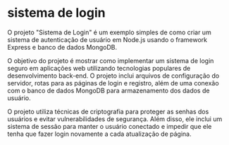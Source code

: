 # sistema de login

O projeto "Sistema de Login" é um exemplo simples de como criar um sistema de autenticação de usuário em Node.js usando o framework Express e banco de dados MongoDB.

O objetivo do projeto é mostrar como implementar um sistema de login seguro em aplicações web utilizando tecnologias populares de desenvolvimento back-end. O projeto inclui arquivos de configuração do servidor, rotas para as páginas de login e registro, além de uma conexão com o banco de dados MongoDB para armazenamento dos dados de usuário.

O projeto utiliza técnicas de criptografia para proteger as senhas dos usuários e evitar vulnerabilidades de segurança. Além disso, ele inclui um sistema de sessão para manter o usuário conectado e impedir que ele tenha que fazer login novamente a cada atualização de página.
